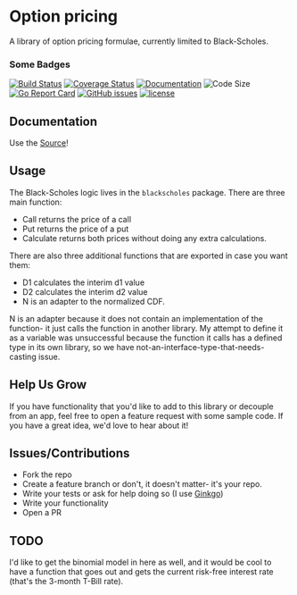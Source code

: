 # Option pricing

A library of option pricing formulae, currently limited to Black-Scholes.

### Some Badges

[![Build Status](https://travis-ci.org/goption/option-pricing.svg?branch=master)](https://travis-ci.org/goption/option-pricing) [![Coverage Status](https://coveralls.io/repos/github/goption/option-pricing/badge.svg?branch=master)](https://coveralls.io/github/goption/option-pricing?branch=master) [![Documentation](https://godoc.org/github.com/goption/option-pricing?status.svg)](http://godoc.org/github.com/goption/option-pricing) ![Code Size](https://img.shields.io/github/languages/code-size/goption/option-pricing.svg) [![Go Report Card](https://goreportcard.com/badge/github.com/goption/option-pricing)](https://goreportcard.com/report/github.com/goption/option-pricing) [![GitHub issues](https://img.shields.io/github/issues/goption/option-pricing.svg)](https://github.com/goption/option-pricing/issues) [![license](https://img.shields.io/github/license/goption/option-pricing.svg?maxAge=2592000)](https://github.com/goption/option-pricing/LICENSE)

## Documentation

Use the [Source](https://godoc.org/github.com/goption/option-pricing/blackscholes)!

## Usage

The Black-Scholes logic lives in the `blackscholes` package. There are three main function:

- Call returns the price of a call
- Put returns the price of a put
- Calculate returns both prices without doing any extra calculations.

There are also three additional functions that are exported in case you want them:

- D1 calculates the interim d1 value
- D2 calculates the interim d2 value
- N is an adapter to the normalized CDF.

N is an adapter because it does not contain an implementation of the function- it just calls the function in another library. My attempt to define it as a variable was unsuccessful because the function it calls has a defined type in its own library, so we have not-an-interface-type-that-needs-casting issue.

## Help Us Grow

If you have functionality that you'd like to add to this library or decouple from an app, feel free to open a feature request with some sample code. If you have a great idea, we'd love to hear about it!

## Issues/Contributions

- Fork the repo
- Create a feature branch or don't, it doesn't matter- it's your repo.
- Write your tests or ask for help doing so (I use [Ginkgo](https://onsi.github.io/ginkgo/))
- Write your functionality
- Open a PR

## TODO

I'd like to get the binomial model in here as well, and it would be cool to have a function that goes out and gets the current risk-free interest rate (that's the 3-month T-Bill rate).
